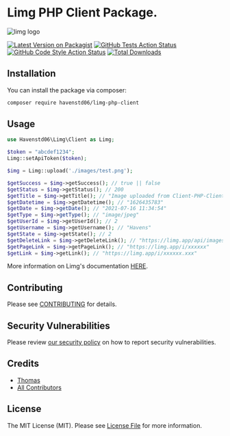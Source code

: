 # Limg PHP Client Package.

<img src="https://limg.app/i/gQHOGpS.png/500" alt="limg logo">

[![Latest Version on Packagist](https://img.shields.io/packagist/v/havenstd06/limg-php-client.svg?style=flat-square)](https://packagist.org/packages/havenstd06/limg-php-client)
[![GitHub Tests Action Status](https://img.shields.io/github/workflow/status/havenstd06/limg-php-client/run-tests?label=tests)](https://github.com/havenstd06/limg-php-client/actions?query=workflow%3ATests+branch%3Amaster)
[![GitHub Code Style Action Status](https://img.shields.io/github/workflow/status/havenstd06/limg-php-client/Check%20&%20fix%20styling?label=code%20style)](https://github.com/havenstd06/limg-php-client/actions?query=workflow%3A"Check+%26+fix+styling"+branch%3Amaster)
[![Total Downloads](https://img.shields.io/packagist/dt/havenstd06/limg-php-client.svg?style=flat-square)](https://packagist.org/packages/havenstd06/limg-php-client)

## Installation

You can install the package via composer:

```bash
composer require havenstd06/limg-php-client
```

## Usage

```php
use Havenstd06\Limg\Client as Limg;

$token = "abcdef1234";
Limg::setApiToken($token);

$img = Limg::upload('./images/test.png');

$getSuccess = $img->getSuccess(); // true || false
$getStatus = $img->getStatus(); // 200
$getTitle = $img->getTitle(); // "Image uploaded from Client-PHP-Client"
$getDatetime = $img->getDatetime(); // "1626435783"
$getDate = $img->getDate(); // "2021-07-16 11:34:54"
$getType = $img->getType(); // "image/jpeg"
$getUserId = $img->getUserId(); // 2
$getUsername = $img->getUsername(); // "Havens"
$getState = $img->getState(); // 2
$getDeleteLink = $img->getDeleteLink(); // "https://limg.app/api/images/delete/xxxxxx"
$getPageLink = $img->getPageLink(); // "https://limg.app/i/xxxxxx"
$getLink = $img->getLink(); // "https://limg.app/i/xxxxxx.xxx"
```

More information on Limg's documentation [HERE](https://github.com/Havenstd06/Limg).

## Contributing

Please see [CONTRIBUTING](.github/CONTRIBUTING.md) for details.

## Security Vulnerabilities

Please review [our security policy](../../security/policy) on how to report security vulnerabilities.

## Credits

- [Thomas](https://github.com/Havenstd06)
- [All Contributors](../../contributors)

## License

The MIT License (MIT). Please see [License File](LICENSE.md) for more information.
